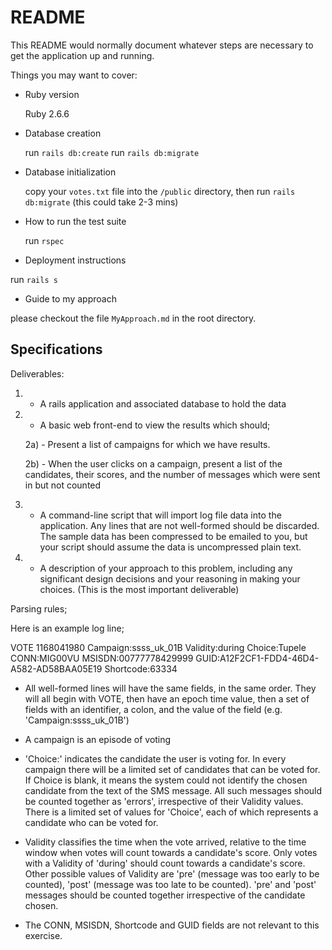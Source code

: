 # README

This README would normally document whatever steps are necessary to get the
application up and running.

Things you may want to cover:

* Ruby version

  Ruby 2.6.6

* Database creation

  run `rails db:create`
  run `rails db:migrate`

* Database initialization

  copy your `votes.txt` file into the `/public` directory, then run 
  `rails db:migrate` (this could take 2-3 mins)

* How to run the test suite

  run `rspec`


* Deployment instructions

run `rails s`

* Guide to my approach

please checkout the file `MyApproach.md` in the root directory.

## Specifications

Deliverables:

 1) - A rails application and associated database to hold the data

 2) - A basic web front-end to view the results which should;

    2a) - Present a list of campaigns for which we have results.

    2b) - When the user clicks on a campaign, present a list of the candidates, their scores, and the number of messages which were sent in but not counted

 3) - A command-line script that will import log file data into the application. Any lines that are not well-formed should be discarded. The sample data has been compressed to be emailed to you, but your script should assume the data is uncompressed plain text.

 4) - A description of your approach to this problem, including any significant design decisions and your reasoning in making your choices. (This is the most important deliverable)


Parsing rules;

Here is an example log line;

VOTE 1168041980 Campaign:ssss_uk_01B Validity:during Choice:Tupele CONN:MIG00VU MSISDN:00777778429999 GUID:A12F2CF1-FDD4-46D4-A582-AD58BAA05E19 Shortcode:63334

- All well-formed lines will have the same fields, in the same order. They will all begin with VOTE, then have an epoch time value, then a set of fields with an identifier, a colon, and the value of the field (e.g. 'Campaign:ssss_uk_01B')

- A campaign is an episode of voting

- 'Choice:' indicates the candidate the user is voting for. In every campaign there will be a limited set of candidates that can be voted for. If Choice is blank, it means the system could not identify the chosen candidate from the text of the SMS message. All such messages should be counted together as 'errors', irrespective of their Validity values. There is a limited set of values for 'Choice', each of which represents a candidate who can be voted for.

- Validity classifies the time when the vote arrived, relative to the time window when votes will count towards a candidate's score.  Only votes with a Validity of 'during' should count towards a candidate's score. Other possible values of Validity are 'pre' (message was too early to be counted), 'post' (message was too late to be counted). 'pre' and 'post' messages should be counted together irrespective of the candidate chosen.

- The CONN, MSISDN, Shortcode and GUID fields are not relevant to this exercise.


